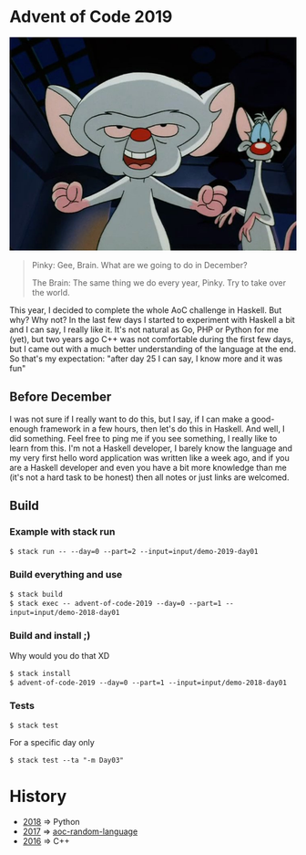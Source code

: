 # Advent of Code 2019

![Pinky and ](.assets/pinky-and-the-brain.jpg)

> Pinky: Gee, Brain. What are we going to do in December?
>
> The Brain: The same thing we do every year, Pinky. Try to take over the world.

This year, I decided to complete the whole AoC challenge in Haskell.
But why? Why not? In the last few days I started to experiment with
Haskell a bit and I can say, I really like it. It's not natural
as Go, PHP or Python for me (yet), but two years ago C++ was not
comfortable during the first few days, but I came out with a much
better understanding of the language at the end. So that's
my expectation: "after day 25 I can say, I know more and it was fun"

## Before December

I was not sure if I really want to do this, but I say, if I can
make a good-enough framework in a few hours, then let's do this
in Haskell. And well, I did something. Feel free to ping me if
you see something, I really like to learn from this. I'm not
a Haskell developer, I barely know the language and my very first
hello word application was written like a week ago, and if you are
a Haskell developer and even you have a bit more knowledge than me
(it's not a hard task to be honest) then all notes or just links
are welcomed.

## Build

### Example with stack run

```
$ stack run -- --day=0 --part=2 --input=input/demo-2019-day01
```

### Build everything and use

```
$ stack build
$ stack exec -- advent-of-code-2019 --day=0 --part=1 --input=input/demo-2018-day01
```

### Build and install ;)

Why would you do that XD

```
$ stack install
$ advent-of-code-2019 --day=0 --part=1 --input=input/demo-2018-day01
```

### Tests

```
$ stack test
```

For a specific day only

```
$ stack test --ta "-m Day03"
```

# History

 - [2018] => Python
 - [2017] => [aoc-random-language]
 - [2016] => C++

[aoc-random-language]: https://github.com/Yitsushi/aoc-random-language
[2018]: https://github.com/yitsushi/advent-of-code-2018
[2017]: https://github.com/yitsushi/advent-of-code-2017
[2016]: https://github.com/yitsushi/advent-of-code-2016
